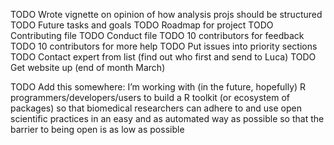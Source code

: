 TODO Wrote vignette on opinion of how analysis projs should be structured
TODO Future tasks and goals
TODO Roadmap for project
TODO Contributing file
TODO Conduct file
TODO 10 contributors for feedback
TODO 10 contributors for more help
TODO Put issues into priority sections
TODO Contact expert from list (find out who first and send to Luca)
TODO Get website up (end of month March)

TODO Add this somewhere:
    I’m working with (in the future, hopefully) R programmers/developers/users to
    build a R toolkit (or ecosystem of packages) so that biomedical researchers can
    adhere to and use open scientific practices in an easy and as automated way as
    possible so that the barrier to being open is as low as possible
